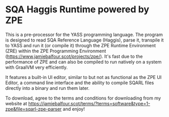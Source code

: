 # SQA Haggis Runtime powered by ZPE
This is a pre-processor for the YASS programming language. The program is designed to read SQA Reference Language (Haggis), parse it, transpile it to YASS and run it (or compile it) through the ZPE Runtime Environment 
(ZRE) within the ZPE Programming Environment (https://www.jamiebalfour.scot/projects/zpe/). It's fast due to the performance of ZPE and can also be compiled 
to run natively on a system with GraalVM very efficiently. 

It features a built-in UI editor, similar to but not as functional as the ZPE UI Editor, a command line interface and the ability to compile SQARL files directly into a binary and run them later.

To download, agree to the terms and conditions for downloading from my website at https://jamiebalfour.scot/terms/?terms=software&type=1-zpe&file=sqarl-zpe-parser and enjoy!
